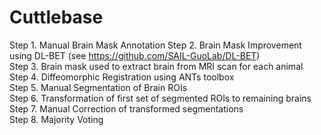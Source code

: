 # Cuttlebase


Step 1. Manual Brain Mask Annotation 
Step 2. Brain Mask Improvement using DL-BET (see https://github.com/SAIL-GuoLab/DL-BET)  
Step 3. Brain mask used to extract brain from MRI scan for each animal  
Step 4. Diffeomorphic Registration using ANTs toolbox  
Step 5. Manual Segmentation of Brain ROIs  
Step 6. Transformation of first set of segmented ROIs to remaining brains  
Step 7. Manual Correction of transformed segmentations  
Step 8. Majority Voting  
